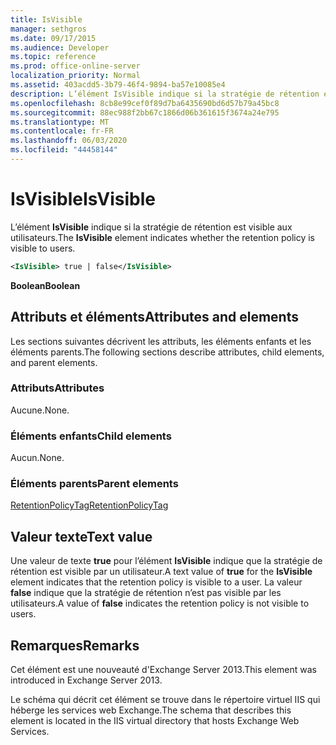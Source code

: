 ```yaml
---
title: IsVisible
manager: sethgros
ms.date: 09/17/2015
ms.audience: Developer
ms.topic: reference
ms.prod: office-online-server
localization_priority: Normal
ms.assetid: 403acdd5-3b79-46f4-9894-ba57e10085e4
description: L’élément IsVisible indique si la stratégie de rétention est visible aux utilisateurs.
ms.openlocfilehash: 8cb8e99cef0f89d7ba6435690bd6d57b79a45bc8
ms.sourcegitcommit: 88ec988f2bb67c1866d06b361615f3674a24e795
ms.translationtype: MT
ms.contentlocale: fr-FR
ms.lasthandoff: 06/03/2020
ms.locfileid: "44458144"
---
```

# <a name="isvisible"></a><span data-ttu-id="89549-103">IsVisible</span><span class="sxs-lookup"><span data-stu-id="89549-103">IsVisible</span></span>

<span data-ttu-id="89549-104">L’élément **IsVisible** indique si la stratégie de rétention est visible aux utilisateurs.</span><span class="sxs-lookup"><span data-stu-id="89549-104">The **IsVisible** element indicates whether the retention policy is visible to users.</span></span> 
  
```XML
<IsVisible> true | false</IsVisible>
```

 <span data-ttu-id="89549-105">**Boolean**</span><span class="sxs-lookup"><span data-stu-id="89549-105">**Boolean**</span></span>
## <a name="attributes-and-elements"></a><span data-ttu-id="89549-106">Attributs et éléments</span><span class="sxs-lookup"><span data-stu-id="89549-106">Attributes and elements</span></span>

<span data-ttu-id="89549-107">Les sections suivantes décrivent les attributs, les éléments enfants et les éléments parents.</span><span class="sxs-lookup"><span data-stu-id="89549-107">The following sections describe attributes, child elements, and parent elements.</span></span>
  
### <a name="attributes"></a><span data-ttu-id="89549-108">Attributs</span><span class="sxs-lookup"><span data-stu-id="89549-108">Attributes</span></span>

<span data-ttu-id="89549-109">Aucune.</span><span class="sxs-lookup"><span data-stu-id="89549-109">None.</span></span>
  
### <a name="child-elements"></a><span data-ttu-id="89549-110">Éléments enfants</span><span class="sxs-lookup"><span data-stu-id="89549-110">Child elements</span></span>

<span data-ttu-id="89549-111">Aucun.</span><span class="sxs-lookup"><span data-stu-id="89549-111">None.</span></span>
  
### <a name="parent-elements"></a><span data-ttu-id="89549-112">Éléments parents</span><span class="sxs-lookup"><span data-stu-id="89549-112">Parent elements</span></span>

[<span data-ttu-id="89549-113">RetentionPolicyTag</span><span class="sxs-lookup"><span data-stu-id="89549-113">RetentionPolicyTag</span></span>](retentionpolicytag.md)
  
## <a name="text-value"></a><span data-ttu-id="89549-114">Valeur texte</span><span class="sxs-lookup"><span data-stu-id="89549-114">Text value</span></span>

<span data-ttu-id="89549-115">Une valeur de texte **true** pour l’élément **IsVisible** indique que la stratégie de rétention est visible par un utilisateur.</span><span class="sxs-lookup"><span data-stu-id="89549-115">A text value of **true** for the **IsVisible** element indicates that the retention policy is visible to a user.</span></span> <span data-ttu-id="89549-116">La valeur **false** indique que la stratégie de rétention n’est pas visible par les utilisateurs.</span><span class="sxs-lookup"><span data-stu-id="89549-116">A value of **false** indicates the retention policy is not visible to users.</span></span> 
  
## <a name="remarks"></a><span data-ttu-id="89549-117">Remarques</span><span class="sxs-lookup"><span data-stu-id="89549-117">Remarks</span></span>

<span data-ttu-id="89549-118">Cet élément est une nouveauté d'Exchange Server 2013.</span><span class="sxs-lookup"><span data-stu-id="89549-118">This element was introduced in Exchange Server 2013.</span></span>
  
<span data-ttu-id="89549-119">Le schéma qui décrit cet élément se trouve dans le répertoire virtuel IIS qui héberge les services web Exchange.</span><span class="sxs-lookup"><span data-stu-id="89549-119">The schema that describes this element is located in the IIS virtual directory that hosts Exchange Web Services.</span></span>
  

